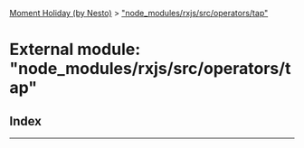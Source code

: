 [Moment Holiday (by Nesto)](../README.md) > ["node_modules/rxjs/src/operators/tap"](../modules/_node_modules_rxjs_src_operators_tap_.md)

# External module: "node_modules/rxjs/src/operators/tap"

## Index

---

